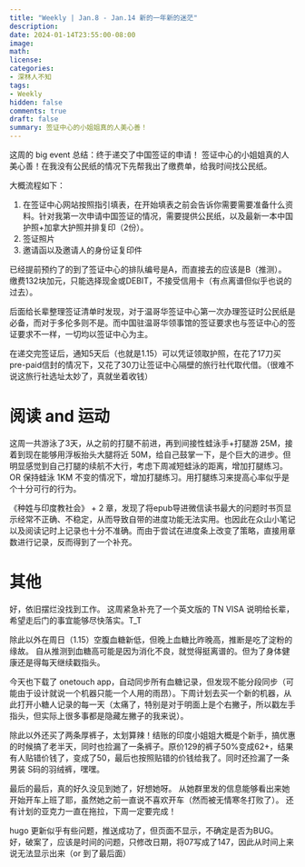 ```yaml
---
title: "Weekly | Jan.8 - Jan.14 新的一年新的迷茫"
description: 
date: 2024-01-14T23:55:00-08:00
image: 
math:
license: 
categories:
- 深林人不知
tags:
- Weekly
hidden: false
comments: true
draft: false
summary: 签证中心的小姐姐真的人美心善！
---
```


这周的 big event 总结：终于递交了中国签证的申请！
签证中心的小姐姐真的人美心善！在我没有公民纸的情况下先帮我出了缴费单，给我时间找公民纸。

大概流程如下：
1. 在签证中心网站按照指引填表，在开始填表之前会告诉你需要需要准备什么资料。针对我第一次申请中国签证的情况，需要提供公民纸，以及最新一本中国护照+加拿大护照并排复印（2份）。
2. 签证照片
3. 邀请函以及邀请人的身份证复印件

已经提前预约了的到了签证中心的排队编号是A，而直接去的应该是B（推测）。
缴费132块加元，只能选择现金或DEBIT，不接受信用卡（有点离谱但似乎也说的过去）。

后面给长辈整理签证清单时发现，对于温哥华签证中心第一次办理签证时公民纸是必备，而对于多伦多则不是。而中国驻温哥华领事馆的签证要求也与签证中心的签证要求不一样，一切均以签证中心为主。

在递交完签证后，通知5天后（也就是1.15）可以凭证领取护照，在花了17刀买pre-paid信封的情况下，又花了30刀让签证中心隔壁的旅行社代取代借。（很难不说这旅行社选址太妙了，真就坐着收钱）

# 阅读 and 运动
这周一共游泳了3天，从之前的打腿不前进，再到间接性蛙泳手+打腿游 25M，接着到现在能够用浮板抬头大腿将近 50M，给自己鼓掌一下，是个巨大的进步。但明显感觉到自己打腿的续航不大行，考虑下周减短蛙泳的距离，增加打腿练习。 OR 保持蛙泳 1KM 不变的情况下，增加打腿练习。用打腿练习来提高心率似乎是个十分可行的行为。

《种姓与印度教社会》 + 2 章，发现了将epub导进微信读书最大的问题时书页显示经常不正确、不稳定，从而导致自带的进度功能无法实用。也因此在众山小笔记以及阅读记时上记录也十分不准确。而由于尝试在进度条上改变了策略，直接用章数进行记录，反而得到了一个补充。

# 其他
好，依旧摆烂没找到工作。
这周紧急补充了一个英文版的 TN VISA 说明给长辈，希望走后门的事宜能够尽快落实。T_T

除此以外在周日（1.15）空腹血糖新低，但晚上血糖比昨晚高，推断是吃了淀粉的缘故。
自从推测到血糖高可能是因为消化不良，就觉得挺离谱的。但为了身体健康还是得每天继续戳指头。

今天也下载了 onetouch app，自动同步所有血糖记录，但发现不能分段同步（可能由于设计就说一个机器只能一个人用的雨昂）。下周计划去买一个新的机器，从此打开小糖人记录的每一天（太痛了，特别是对于明面上是个右撇子，所以戳左手指头，但实际上很多事都是隐藏左撇子的我来说）。

除此以外还买了两条厚裤子，太划算辣！结账的印度小姐姐大概是个新手，搞优惠的时候搞了老半天，同时也捡漏了一条裤子。原价129的裤子50%变成62+，结果有人贴错价钱了，变成了50，最后也按照贴错的价钱给我了。同时还捡漏了一条男装 S码的羽绒裤，嘿嘿。

最后的最后，真的好久没见到她了，好想她呀。
从她群里发的信息能够看出来她开始开车上班了耶，虽然她之前一直说不喜欢开车（然而被无情寒冬打败了）。
还有计划的亚克力一直在拖拉，下周一定要完成！

hugo 更新似乎有些问题，推送成功了，但页面不显示，不确定是否为BUG。
好，破案了，应该是时间的问题，只修改日期，将07写成了147，因此从时间上来说无法显示出来（or 到了最后面）



